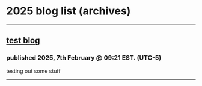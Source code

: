 # 2025 blog list (archives)

---

## [test blog][b1]
### published 2025, 7th February @ 09:21 EST. (UTC-5)

testing out some stuff

---

[b1]: ../htmls/pub/testBlog_2025-02-07.html